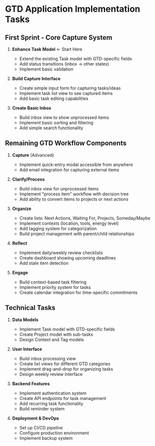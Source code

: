 # GTD Application Implementation Tasks

## First Sprint - Core Capture System

1. **Enhance Task Model** ← Start Here
   - Extend the existing Task model with GTD-specific fields
   - Add status transitions (inbox → other states)
   - Implement basic validation

2. **Build Capture Interface**
   - Create simple input form for capturing tasks/ideas
   - Implement task list view to see captured items
   - Add basic task editing capabilities

3. **Create Basic Inbox**
   - Build inbox view to show unprocessed items
   - Implement basic sorting and filtering
   - Add simple search functionality

## Remaining GTD Workflow Components

1. **Capture** (Advanced)
   - Implement quick-entry modal accessible from anywhere
   - Add email integration for capturing external items

2. **Clarify/Process**
   - Build inbox view for unprocessed items
   - Implement "process item" workflow with decision tree
   - Add ability to convert items to projects or next actions

3. **Organize**
   - Create lists: Next Actions, Waiting For, Projects, Someday/Maybe
   - Implement contexts (location, tools, energy level)
   - Add tagging system for categorization
   - Build project management with parent/child relationships

4. **Reflect**
   - Implement daily/weekly review checklists
   - Create dashboard showing upcoming deadlines
   - Add stale item detection

5. **Engage**
   - Build context-based task filtering
   - Implement priority system for tasks
   - Create calendar integration for time-specific commitments

## Technical Tasks

1. **Data Models**
   - Implement Task model with GTD-specific fields
   - Create Project model with sub-tasks
   - Design Context and Tag models

2. **User Interface**
   - Build inbox processing view
   - Create list views for different GTD categories
   - Implement drag-and-drop for organizing tasks
   - Design weekly review interface

3. **Backend Features**
   - Implement authentication system
   - Create API endpoints for task management
   - Add recurring task functionality
   - Build reminder system

4. **Deployment & DevOps**
   - Set up CI/CD pipeline
   - Configure production environment
   - Implement backup system